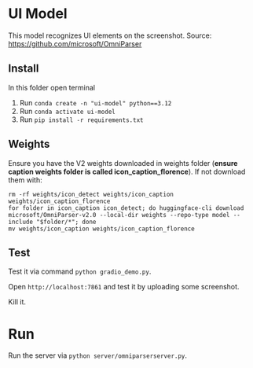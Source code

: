 # UI Model

This model recognizes UI elements on the screenshot. Source: https://github.com/microsoft/OmniParser

## Install

In this folder open terminal

1. Run `conda create -n "ui-model" python==3.12`
2. Run `conda activate ui-model`
3. Run `pip install -r requirements.txt`

## Weights

Ensure you have the V2 weights downloaded in weights folder (**ensure caption weights folder is called icon_caption_florence**). If not download them with:

```
rm -rf weights/icon_detect weights/icon_caption weights/icon_caption_florence
for folder in icon_caption icon_detect; do huggingface-cli download microsoft/OmniParser-v2.0 --local-dir weights --repo-type model --include "$folder/*"; done
mv weights/icon_caption weights/icon_caption_florence
```

## Test

Test it via command `python gradio_demo.py`.

Open `http://localhost:7861` and test it by uploading some screenshot.

Kill it.

# Run

Run the server via `python server/omniparserserver.py`.
